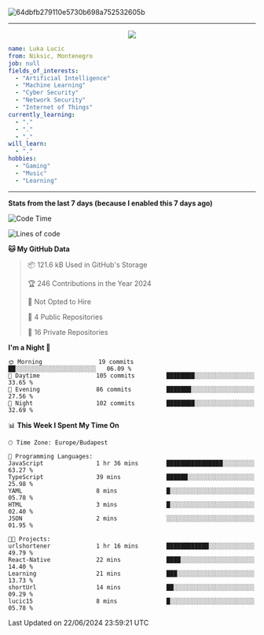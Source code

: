 
![64dbfb279110e5730b698a752532605b](https://github.com/lucic15/lucic15/assets/69390868/e4afab44-0bf1-4690-88ea-dc6e2ac6073f)

***

<p align="center">
  <img align="center" src="https://github-profile-trophy.vercel.app/?username=lucic15&theme=onedark&row=1&column=3" />
</p>

```yaml
name: Luka Lucic
from: Niksic, Montenegro
job: null
fields_of_interests:
  - "Artificial Intelligence"
  - "Machine Learning"
  - "Cyber Security"
  - "Network Security"
  - "Internet of Things"
currently_learning:
  - "."
  - "."
  - "."
will_learn:
  - "."
hobbies:
  - "Gaming"
  - "Music"
  - "Learning"
```

***

**Stats from the last 7 days (because I enabled this 7 days ago)**

<!--START_SECTION:waka-->
![Code Time](http://img.shields.io/badge/Code%20Time-8%20hrs%2053%20mins-blue)

![Lines of code](https://img.shields.io/badge/From%20Hello%20World%20I%27ve%20Written-863.6%20thousand%20lines%20of%20code-blue)

**🐱 My GitHub Data** 

> 📦 121.6 kB Used in GitHub's Storage 
 > 
> 🏆 246 Contributions in the Year 2024
 > 
> 🚫 Not Opted to Hire
 > 
> 📜 4 Public Repositories 
 > 
> 🔑 16 Private Repositories 
 > 
**I'm a Night 🦉** 

```text
🌞 Morning                19 commits          ██░░░░░░░░░░░░░░░░░░░░░░░   06.09 % 
🌆 Daytime                105 commits         ████████░░░░░░░░░░░░░░░░░   33.65 % 
🌃 Evening                86 commits          ███████░░░░░░░░░░░░░░░░░░   27.56 % 
🌙 Night                  102 commits         ████████░░░░░░░░░░░░░░░░░   32.69 % 
```


📊 **This Week I Spent My Time On** 

```text
🕑︎ Time Zone: Europe/Budapest

💬 Programming Languages: 
JavaScript               1 hr 36 mins        ████████████████░░░░░░░░░   63.27 % 
TypeScript               39 mins             ██████░░░░░░░░░░░░░░░░░░░   25.98 % 
YAML                     8 mins              █░░░░░░░░░░░░░░░░░░░░░░░░   05.78 % 
HTML                     3 mins              █░░░░░░░░░░░░░░░░░░░░░░░░   02.40 % 
JSON                     2 mins              ░░░░░░░░░░░░░░░░░░░░░░░░░   01.95 % 

🐱‍💻 Projects: 
urlshortener             1 hr 16 mins        ████████████░░░░░░░░░░░░░   49.79 % 
React-Native             22 mins             ████░░░░░░░░░░░░░░░░░░░░░   14.40 % 
Learning                 21 mins             ███░░░░░░░░░░░░░░░░░░░░░░   13.73 % 
shortUrl                 14 mins             ██░░░░░░░░░░░░░░░░░░░░░░░   09.29 % 
lucic15                  8 mins              █░░░░░░░░░░░░░░░░░░░░░░░░   05.78 % 
```


 Last Updated on 22/06/2024 23:59:21 UTC
<!--END_SECTION:waka-->
